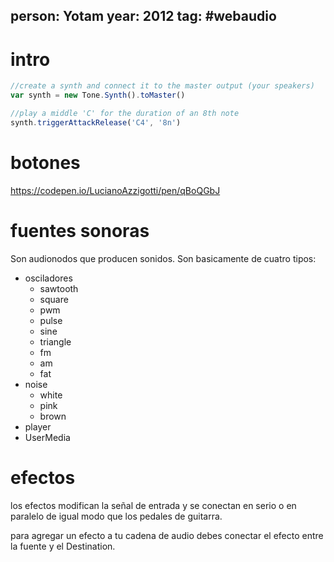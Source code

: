person: Yotam
year: 2012
tag: #webaudio
---


# intro

```js
//create a synth and connect it to the master output (your speakers)
var synth = new Tone.Synth().toMaster()

//play a middle 'C' for the duration of an 8th note
synth.triggerAttackRelease('C4', '8n')

```

# botones

https://codepen.io/LucianoAzzigotti/pen/qBoQGbJ


# fuentes sonoras

Son audionodos que producen sonidos. Son basicamente de cuatro tipos:

- osciladores 
	- sawtooth
	- square
	- pwm
	- pulse
	- sine
	- triangle
	- fm
	- am
	- fat
- noise
	- white
	- pink
	- brown
- player
- UserMedia


# efectos 

los efectos modifican la señal de entrada y se conectan en serio o en paralelo de igual modo que los pedales de guitarra.

para agregar un efecto a tu cadena de audio debes conectar el efecto entre la fuente y el Destination. 

